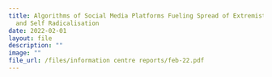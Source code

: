 ```yaml
---
title: Algorithms of Social Media Platforms Fueling Spread of Extremist Content
  and Self Radicalisation
date: 2022-02-01
layout: file
description: ""
image: ""
file_url: /files/information centre reports/feb-22.pdf
---
```


